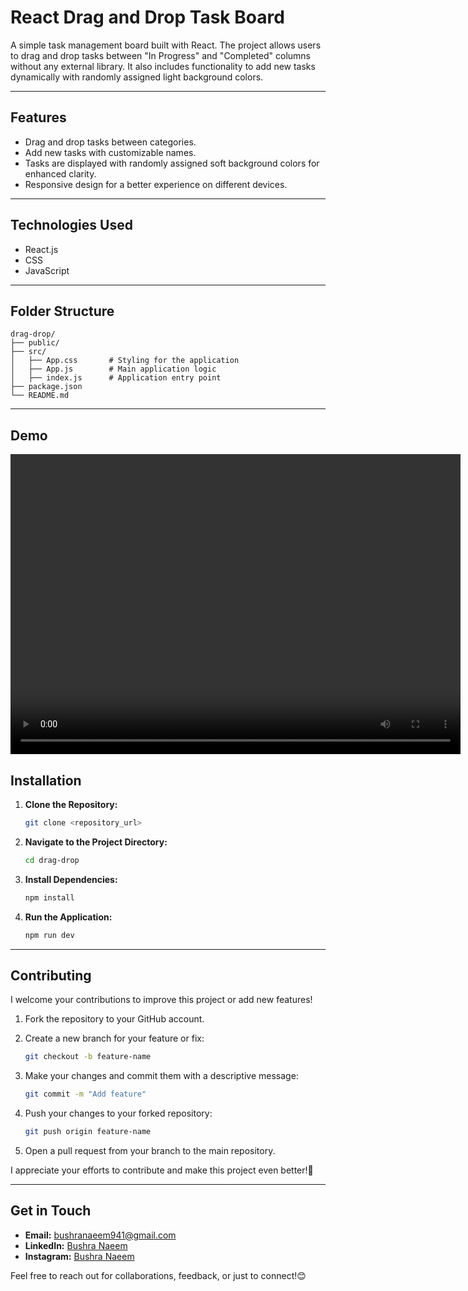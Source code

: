# React Drag and Drop Task Board

A simple task management board built with React. The project allows users to drag and drop tasks between "In Progress" and "Completed" columns without any external library. It also includes functionality to add new tasks dynamically with randomly assigned light background colors.

---

## Features

- Drag and drop tasks between categories.
- Add new tasks with customizable names.
- Tasks are displayed with randomly assigned soft background colors for enhanced clarity.
- Responsive design for a better experience on different devices.

---

## Technologies Used

- React.js
- CSS
- JavaScript

---

## Folder Structure

```plaintext
drag-drop/
├── public/
├── src/
│   ├── App.css       # Styling for the application
│   ├── App.js        # Main application logic
│   ├── index.js      # Application entry point
├── package.json
└── README.md
```

---

## Demo

<video width="720" height="480" controls>
  <source src="https://github.com/Bushra-naeem/drag-drop/blob/main/src/assets/videos/demo.mp4" type="video/mp4">
  Your browser does not support the video tag.
</video>

## Installation

1. **Clone the Repository:**

   ```bash
   git clone <repository_url>
   ```

2. **Navigate to the Project Directory:**

   ```bash
   cd drag-drop
   ```

3. **Install Dependencies:**

   ```bash
   npm install
   ```

4. **Run the Application:**
   ```bash
   npm run dev
   ```

---

## Contributing

I welcome your contributions to improve this project or add new features!

1. Fork the repository to your GitHub account.

2. Create a new branch for your feature or fix:

   ```bash
   git checkout -b feature-name
   ```

3. Make your changes and commit them with a descriptive message:

   ```bash
   git commit -m "Add feature"
   ```

4. Push your changes to your forked repository:

   ```bash
   git push origin feature-name
   ```

5. Open a pull request from your branch to the main repository.

I appreciate your efforts to contribute and make this project even better!🎉

---

## Get in Touch

- **Email:** bushranaeem941@gmail.com
- **LinkedIn:** [Bushra Naeem](https://www.linkedin.com/in/bushra-naeem-5b9329246/)
- **Instagram:** [Bushra Naeem](https://www.instagram.com/_.bushra.00/)

Feel free to reach out for collaborations, feedback, or just to connect!😊
